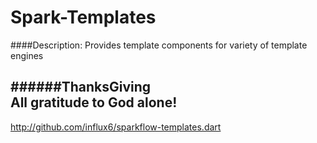 # Spark-Templates

####Description: 
   Provides template components for variety of template engines

    
######ThanksGiving    
All gratitude to God alone!
---------------------------------------------------------------------------------------------------
http://github.com/influx6/sparkflow-templates.dart
